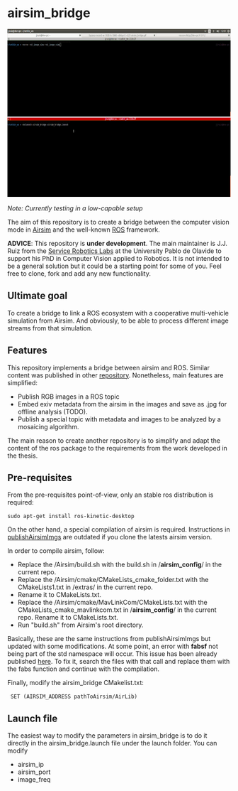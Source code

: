 # airsim_bridge

![snapshot](resources/airsim_bridge_resized.gif)

*Note: Currently testing in a low-capable setup*

The aim of this repository is to create a bridge between the computer vision mode in [Airsim](https://github.com/Microsoft/AirSim) and the well-known [ROS](http://wiki.ros.org/kinetic) framework.

**ADVICE**: This repository is **under development**. The main maintainer is J.J. Ruiz from the [Service Robotics Labs](https://github.com/robotics-upo) at the University Pablo de Olavide to support his PhD in Computer Vision applied to Robotics. It is not intended to be a general solution but it could be a starting point for some of you. Feel free to clone, fork and add any new functionality.

## Ultimate goal

To create a bridge to link a ROS ecosystem with a cooperative multi-vehicle simulation from Airsim. And obviously, to be able to process different image streams from that simulation.

## Features

This repository implements a bridge between airsim and ROS. Similar content was published in other [repository](https://github.com/marcelinomalmeidan/publishAirsimImgs). Nonetheless, main features are simplified:

* Publish RGB images in a ROS topic
* Embed exiv metadata from the airsim in the images and save as .jpg for offline analysis (TODO).
* Publish a special topic with metadata and images to be analyzed by a mosaicing algorithm.

The main reason to create another repository is to simplify and adapt the content of the ros package to the requirements from the work developed in the thesis.

## Pre-requisites

From the pre-requisites point-of-view, only an stable ros distribution is required:

```
sudo apt-get install ros-kinetic-desktop
```
On the other hand, a special compilation of airsim is required. Instructions in [publishAirsimImgs](https://github.com/marcelinomalmeidan/publishAirsimImgs) are outdated if you clone the latests airsim version.

In order to compile airsim, follow:


* Replace the /Airsim/build.sh with the build.sh in /**airsim_config**/ in the current repo.
* Replace the /Airsim/cmake/CMakeLists_cmake_folder.txt with the CMakeLists1.txt in /extras/ in the current repo. 
* Rename it to CMakeLists.txt.
* Replace the /Airsim/cmake/MavLinkCom/CMakeLists.txt with the CMakeLists_cmake_mavlinkcom.txt in /**airsim_config**/ in the current repo. Rename it to CMakeLists.txt.
* Run "build.sh" from Airsim's root directory.
 

 Basically, these are the same instructions from publishAirsimImgs but updated with some modifications. At some point, an error with **fabsf** not being part of the std namespace will occur. This issue has been already published [here](https://github.com/Microsoft/AirSim/issues/893). To fix it, search the files with that call and replace them with the fabs function and continue with the compilation.

 Finally, modify the airsim_bridge CMakelist.txt:

```
 SET (AIRSIM_ADDRESS pathToAirsim/AirLib)
```
## Launch file

The easiest way to modify the parameters in airsim_bridge is to do it directly in the airsim_bridge.launch file under the launch folder. You can modify

* airsim_ip 
* airsim_port
* image_freq








